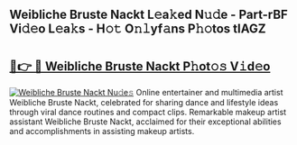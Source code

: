 ## Weibliche Bruste Nackt L𝚎a𝚔ed N𝚞𝚍e - Part-rBF Vi𝚍𝚎o L𝚎a𝚔s - H𝚘𝚝 O𝚗𝚕yf𝚊ns P𝚑𝚘tos tIAGZ

# <h2><a href="http://kf68w39.oniu.top/?m=Weibliche+Bruste+Nackt">🔗👉 🔴 Weibliche Bruste Nackt P𝚑ot𝚘𝚜 V𝚒d𝚎o</a></h2>

[![Weibliche Bruste Nackt Nu𝚍e𝚜](https://i.imgur.com/0qMVB7G.gif)](http://kf68w39.oniu.top/?m=Weibliche+Bruste+Nackt)
Online entertainer and multimedia artist Weibliche Bruste Nackt, celebrated for sharing dance and lifestyle ideas through viral dance routines and compact clips. Remarkable makeup artist assistant Weibliche Bruste Nackt, acclaimed for their exceptional abilities and accomplishments in assisting makeup artists.  

